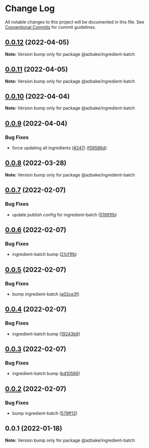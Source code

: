 # Change Log

All notable changes to this project will be documented in this file.
See [Conventional Commits](https://conventionalcommits.org) for commit guidelines.

## [0.0.12](https://github.com/HomecareHomebase/azure-bake/compare/@azbake/ingredient-batch@0.0.11...@azbake/ingredient-batch@0.0.12) (2022-04-05)

**Note:** Version bump only for package @azbake/ingredient-batch





## [0.0.11](https://github.com/HomecareHomebase/azure-bake/compare/@azbake/ingredient-batch@0.0.10...@azbake/ingredient-batch@0.0.11) (2022-04-05)

**Note:** Version bump only for package @azbake/ingredient-batch





## [0.0.10](https://github.com/HomecareHomebase/azure-bake/compare/@azbake/ingredient-batch@0.0.9...@azbake/ingredient-batch@0.0.10) (2022-04-04)

**Note:** Version bump only for package @azbake/ingredient-batch





## [0.0.9](https://github.com/HomecareHomebase/azure-bake/compare/@azbake/ingredient-batch@0.0.8...@azbake/ingredient-batch@0.0.9) (2022-04-04)


### Bug Fixes

* force updating all ingredients ([#247](https://github.com/HomecareHomebase/azure-bake/issues/247)) ([f59586d](https://github.com/HomecareHomebase/azure-bake/commit/f59586d8b364860cc4b30059feb9a56d2cc329a0))





## [0.0.8](https://github.com/HomecareHomebase/azure-bake/compare/@azbake/ingredient-batch@0.0.7...@azbake/ingredient-batch@0.0.8) (2022-03-28)

**Note:** Version bump only for package @azbake/ingredient-batch





## [0.0.7](https://github.com/HomecareHomebase/azure-bake/compare/@azbake/ingredient-batch@0.0.6...@azbake/ingredient-batch@0.0.7) (2022-02-07)


### Bug Fixes

* update publish config for ingredient-batch ([51991fb](https://github.com/HomecareHomebase/azure-bake/commit/51991fba39d019c9443e43ffd0cecfc42c57ed30))





## [0.0.6](https://github.com/HomecareHomebase/azure-bake/compare/@azbake/ingredient-batch@0.0.5...@azbake/ingredient-batch@0.0.6) (2022-02-07)


### Bug Fixes

* ingredient-batch bump ([21cf1fb](https://github.com/HomecareHomebase/azure-bake/commit/21cf1fb1bd94b126fa31b56b8a456ae9925b4ade))





## [0.0.5](https://github.com/HomecareHomebase/azure-bake/compare/@azbake/ingredient-batch@0.0.4...@azbake/ingredient-batch@0.0.5) (2022-02-07)


### Bug Fixes

* bump ingredient-batch ([a02ce3f](https://github.com/HomecareHomebase/azure-bake/commit/a02ce3f6eb8e486b95c7d0f65a4782116c2498ac))





## [0.0.4](https://github.com/HomecareHomebase/azure-bake/compare/@azbake/ingredient-batch@0.0.3...@azbake/ingredient-batch@0.0.4) (2022-02-07)


### Bug Fixes

* ingredient-batch bump ([19243b9](https://github.com/HomecareHomebase/azure-bake/commit/19243b961bbd88b32781ff043fca05dfc3186dac))





## [0.0.3](https://github.com/HomecareHomebase/azure-bake/compare/@azbake/ingredient-batch@0.0.2...@azbake/ingredient-batch@0.0.3) (2022-02-07)


### Bug Fixes

* ingredient-batch bump ([b410566](https://github.com/HomecareHomebase/azure-bake/commit/b4105668bb424f86e5f88bd37cce06dcdddb3c79))





## [0.0.2](https://github.com/HomecareHomebase/azure-bake/compare/@azbake/ingredient-batch@0.0.1...@azbake/ingredient-batch@0.0.2) (2022-02-07)


### Bug Fixes

* bump ingredient-batch ([579ff12](https://github.com/HomecareHomebase/azure-bake/commit/579ff127e5bed7863d7d66c6ec4a7fb677970fb7))





## 0.0.1 (2022-01-18)

**Note:** Version bump only for package @azbake/ingredient-batch
